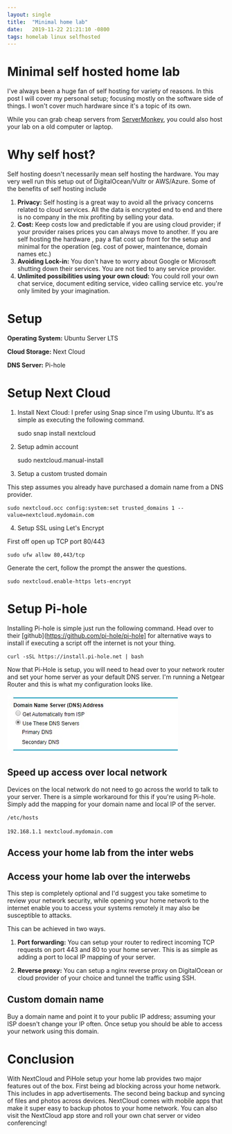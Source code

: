 ```yaml
---
layout: single
title:  "Minimal home lab"
date:   2019-11-22 21:21:10 -0800
tags: homelab linux selfhosted
---
```


# Minimal self hosted home lab

I've always been a huge fan of self hosting for variety of reasons. In this post I will cover my personal setup; focusing mostly on the software side of things. I won't cover much hardware since it's a topic of its own. 

While you can grab cheap servers from [ServerMonkey](https://www.servermonkey.com), you could also host your lab on a old computer or laptop. 

# Why self host?

Self hosting doesn't necessarily mean self hosting the hardware. You may very well run this setup out of DigitalOcean/Vultr or AWS/Azure. Some of the benefits of self hosting include

1. **Privacy:** Self hosting is a great way to avoid all the privacy concerns related to cloud services. All the data is encrypted end to end and there is no company in the mix profiting by selling your data.
2. **Cost:** Keep costs low and predictable if you are using cloud provider; if your provider raises prices you can always move to another. If you are self hosting the hardware , pay a flat cost up front for the setup and minimal for the operation (eg. cost of power, maintenance, domain names etc.)
3. **Avoiding Lock-in:** You don't have to worry about Google or Microsoft shutting down their services. You are not tied to any service provider.
4. **Unlimited possibilities using your own cloud:** You could roll your own chat service, document editing service, video calling service etc. you're only limited by your imagination.

# Setup

**Operating System:** Ubuntu Server LTS

**Cloud Storage:** Next Cloud

**DNS Server:** Pi-hole

# Setup Next Cloud

1. Install Next Cloud: I prefer using Snap since I'm using Ubuntu. It's as simple as executing the following command.

    sudo snap install nextcloud

2. Setup admin account

    sudo nextcloud.manual-install <user name> <password>

3. Setup a custom trusted domain

This step assumes you already have purchased a domain name from a DNS provider.

    sudo nextcloud.occ config:system:set trusted_domains 1 --value=nextcloud.mydomain.com

4. Setup SSL using Let's Encrypt

First off open up TCP port 80/443

    sudo ufw allow 80,443/tcp

Generate the cert, follow the prompt the answer the questions.

    sudo nextcloud.enable-https lets-encrypt

# Setup Pi-hole

Installing Pi-hole is simple just run the following command. Head over to their [github](https://github.com/pi-hole/pi-hole] for alternative ways to install if executing a script off the internet is not your thing.

    curl -sSL https://install.pi-hole.net | bash

Now that Pi-Hole is setup, you will need to head over to your network router and set your home server as your default DNS server. I'm running a Netgear Router and this is what my configuration looks like.

![](assets/img/dns-02ef144f-41cf-4390-8da3-f9ee7f10e92f.jpg)

## Speed up access over local network

Devices on the local network do not need to go across the world to talk to your server. There is a simple workaround for this if you're using Pi-hole. Simply add the mapping for your domain name and local IP of the server.

    /etc/hosts
    
    192.168.1.1 nextcloud.mydomain.com

## Access your home lab from the inter webs

## Access your home lab over the interwebs

This step is completely optional and I'd suggest you take sometime to review your network security, while opening your home network to the internet enable you to access your systems remotely it may also be susceptible to attacks.

This can be achieved in two ways.

1) **Port forwarding:** You can setup your router to redirect incoming TCP requests on port 443 and 80 to your home server. This is as simple as adding a port to local IP mapping of your server.

2) **Reverse proxy:** You can setup a nginx reverse proxy on DigitalOcean or cloud provider of your choice and tunnel the traffic using SSH. 

## Custom domain name

Buy a domain name and point it to your public IP address; assuming your ISP doesn't change your IP often. Once setup you should be able to access your network using this domain.

# Conclusion

With NextCloud and PiHole setup your home lab provides two major features out of the box. First being ad blocking across your home network. This includes in app advertisements. The second being backup and syncing of files and photos across devices. NextCloud comes with mobile apps that make it super easy to backup photos to your home network. You can also visit the NextCloud app store and roll your own chat server or video conferencing!
